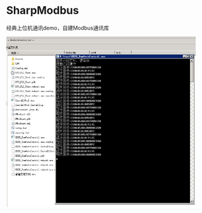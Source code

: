 # SharpModbus
经典上位机通讯demo，自建Modbus通讯库

![image](https://github.com/AndrewChien/SharpModbus/blob/master/QQ%E6%88%AA%E5%9B%BE20181116150910.png)
